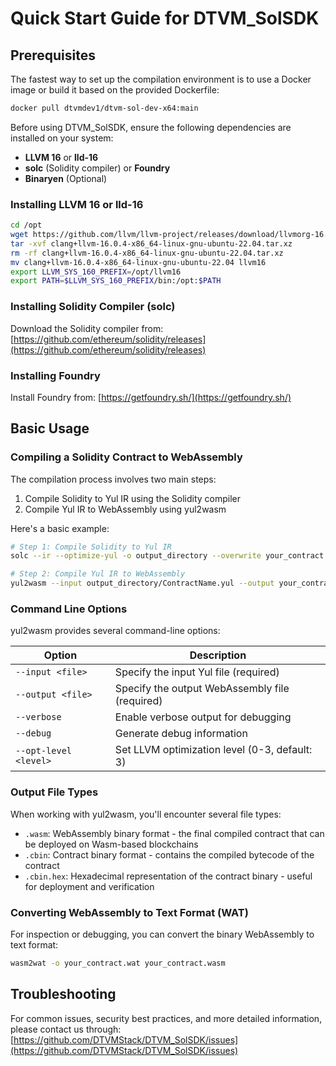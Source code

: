 # Quick Start Guide for DTVM_SolSDK

## Prerequisites

The fastest way to set up the compilation environment is to use a Docker image or build it based on the provided Dockerfile:

```bash
docker pull dtvmdev1/dtvm-sol-dev-x64:main
```

Before using DTVM_SolSDK, ensure the following dependencies are installed on your system:

- **LLVM 16** or **lld-16**
- **solc** (Solidity compiler) or **Foundry**
- **Binaryen** (Optional)

### Installing LLVM 16 or lld-16

```bash
cd /opt
wget https://github.com/llvm/llvm-project/releases/download/llvmorg-16.0.4/clang+llvm-16.0.4-x86_64-linux-gnu-ubuntu-22.04.tar.xz
tar -xvf clang+llvm-16.0.4-x86_64-linux-gnu-ubuntu-22.04.tar.xz
rm -rf clang+llvm-16.0.4-x86_64-linux-gnu-ubuntu-22.04.tar.xz
mv clang+llvm-16.0.4-x86_64-linux-gnu-ubuntu-22.04 llvm16
export LLVM_SYS_160_PREFIX=/opt/llvm16
export PATH=$LLVM_SYS_160_PREFIX/bin:/opt:$PATH
```

### Installing Solidity Compiler (solc)

Download the Solidity compiler from:
[https://github.com/ethereum/solidity/releases](https://github.com/ethereum/solidity/releases)

### Installing Foundry

Install Foundry from:
[https://getfoundry.sh/](https://getfoundry.sh/)

## Basic Usage

### Compiling a Solidity Contract to WebAssembly

The compilation process involves two main steps:

1. Compile Solidity to Yul IR using the Solidity compiler
2. Compile Yul IR to WebAssembly using yul2wasm

Here's a basic example:

```bash
# Step 1: Compile Solidity to Yul IR
solc --ir --optimize-yul -o output_directory --overwrite your_contract.sol

# Step 2: Compile Yul IR to WebAssembly
yul2wasm --input output_directory/ContractName.yul --output your_contract.wasm
```

### Command Line Options

yul2wasm provides several command-line options:

| Option | Description |
|--------|-------------|
| `--input <file>` | Specify the input Yul file (required) |
| `--output <file>` | Specify the output WebAssembly file (required) |
| `--verbose` | Enable verbose output for debugging |
| `--debug` | Generate debug information |
| `--opt-level <level>` | Set LLVM optimization level (0-3, default: 3) |

### Output File Types

When working with yul2wasm, you'll encounter several file types:

- `.wasm`: WebAssembly binary format - the final compiled contract that can be deployed on Wasm-based blockchains
- `.cbin`: Contract binary format - contains the compiled bytecode of the contract
- `.cbin.hex`: Hexadecimal representation of the contract binary - useful for deployment and verification

### Converting WebAssembly to Text Format (WAT)

For inspection or debugging, you can convert the binary WebAssembly to text format:

```bash
wasm2wat -o your_contract.wat your_contract.wasm
```

## Troubleshooting

For common issues, security best practices, and more detailed information, please contact us through:
[https://github.com/DTVMStack/DTVM_SolSDK/issues](https://github.com/DTVMStack/DTVM_SolSDK/issues)
